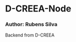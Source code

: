 # D-CREEA-Node

### Author: Rubens Silva

Backend from D-CREEA



<!-- antes de tudo, 
- instalar o node versão 12.19.0 (https://nodejs.org/dist/v12.19.0/)
- na pasta do projeto back e front, executar 
	npm i 

ARQUIVO .ENV====
1. criei um arquivo ".env" na raiz do projeto backend
o arquivo se parece com isso:

PORT=42041
MONGODB_URL='sua_string_mongodb'

==== CONECTAR AO BANCO ====
2. criei uma conta no atlas mongodb

3. criei um banco de dados, um usuário e seu acesso (guiado pelo atlas)

4. cliquei em 'connect' e 'por driver node'

5. copiei a string de conexão e colei no arquivo .env na parte de sua_string_mongodb

==== COMANDOS PARA RODAR NO AMBIENTE DEV ====
6. na pasta do projeto back, abri um cmd e digitei
npm run dev

7. na pasta do projeto front, abri um cmd e digitei
nmp run dev -->

<!-- teste -->